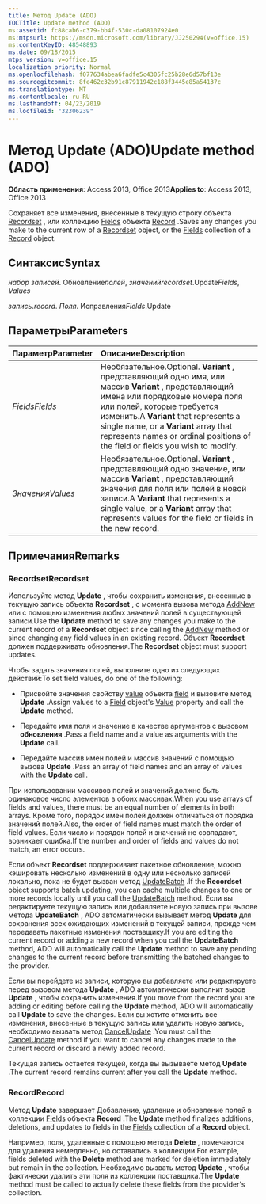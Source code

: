 ```yaml
---
title: Метод Update (ADO)
TOCTitle: Update method (ADO)
ms:assetid: fc88cab6-c379-bb4f-530c-da08107924e0
ms:mtpsurl: https://msdn.microsoft.com/library/JJ250294(v=office.15)
ms:contentKeyID: 48548893
ms.date: 09/18/2015
mtps_version: v=office.15
localization_priority: Normal
ms.openlocfilehash: f077634abea6fadfe5c4305fc25b28e6d57bf13e
ms.sourcegitcommit: 8fe462c32b91c87911942c188f3445e85a54137c
ms.translationtype: MT
ms.contentlocale: ru-RU
ms.lasthandoff: 04/23/2019
ms.locfileid: "32306239"
---
```

# <a name="update-method-ado"></a><span data-ttu-id="48461-102">Метод Update (ADO)</span><span class="sxs-lookup"><span data-stu-id="48461-102">Update method (ADO)</span></span>

<span data-ttu-id="48461-103">**Область применения**: Access 2013, Office 2013</span><span class="sxs-lookup"><span data-stu-id="48461-103">**Applies to**: Access 2013, Office 2013</span></span>

<span data-ttu-id="48461-104">Сохраняет все изменения, внесенные в текущую строку объекта [Recordset](recordset-object-ado.md) , или коллекцию [Fields](fields-collection-ado.md) объекта [Record](record-object-ado.md) .</span><span class="sxs-lookup"><span data-stu-id="48461-104">Saves any changes you make to the current row of a [Recordset](recordset-object-ado.md) object, or the [Fields](fields-collection-ado.md) collection of a [Record](record-object-ado.md) object.</span></span>

## <a name="syntax"></a><span data-ttu-id="48461-105">Синтаксис</span><span class="sxs-lookup"><span data-stu-id="48461-105">Syntax</span></span>

<span data-ttu-id="48461-106">*набор записей*. Обновление*полей*, *значений*</span><span class="sxs-lookup"><span data-stu-id="48461-106">*recordset*.Update*Fields*, *Values*</span></span>

<span data-ttu-id="48461-107">*запись*.</span><span class="sxs-lookup"><span data-stu-id="48461-107">*record*.</span></span> <span data-ttu-id="48461-108">*Поля*. Исправления</span><span class="sxs-lookup"><span data-stu-id="48461-108">*Fields*.Update</span></span>

## <a name="parameters"></a><span data-ttu-id="48461-109">Параметры</span><span class="sxs-lookup"><span data-stu-id="48461-109">Parameters</span></span>

|<span data-ttu-id="48461-110">Параметр</span><span class="sxs-lookup"><span data-stu-id="48461-110">Parameter</span></span>|<span data-ttu-id="48461-111">Описание</span><span class="sxs-lookup"><span data-stu-id="48461-111">Description</span></span>|
|:--------|:----------|
|<span data-ttu-id="48461-112">*Fields*</span><span class="sxs-lookup"><span data-stu-id="48461-112">*Fields*</span></span> |<span data-ttu-id="48461-113">Необязательное.</span><span class="sxs-lookup"><span data-stu-id="48461-113">Optional.</span></span> <span data-ttu-id="48461-114">**Variant** , представляющий одно имя, или массив **Variant** , представляющий имена или порядковые номера поля или полей, которые требуется изменить.</span><span class="sxs-lookup"><span data-stu-id="48461-114">A **Variant** that represents a single name, or a **Variant** array that represents names or ordinal positions of the field or fields you wish to modify.</span></span>|
|<span data-ttu-id="48461-115">*Значения*</span><span class="sxs-lookup"><span data-stu-id="48461-115">*Values*</span></span> |<span data-ttu-id="48461-116">Необязательное.</span><span class="sxs-lookup"><span data-stu-id="48461-116">Optional.</span></span> <span data-ttu-id="48461-117">**Variant** , представляющий одно значение, или массив **Variant** , представляющий значения для поля или полей в новой записи.</span><span class="sxs-lookup"><span data-stu-id="48461-117">A **Variant** that represents a single value, or a **Variant** array that represents values for the field or fields in the new record.</span></span>|

## <a name="remarks"></a><span data-ttu-id="48461-118">Примечания</span><span class="sxs-lookup"><span data-stu-id="48461-118">Remarks</span></span>

### <a name="recordset"></a><span data-ttu-id="48461-119">Recordset</span><span class="sxs-lookup"><span data-stu-id="48461-119">Recordset</span></span>

<span data-ttu-id="48461-120">Используйте метод **Update** , чтобы сохранить изменения, внесенные в текущую запись объекта **Recordset** , с момента вызова метода [AddNew](addnew-method-ado.md) или с помощью изменения любых значений полей в существующей записи.</span><span class="sxs-lookup"><span data-stu-id="48461-120">Use the **Update** method to save any changes you make to the current record of a **Recordset** object since calling the [AddNew](addnew-method-ado.md) method or since changing any field values in an existing record.</span></span> <span data-ttu-id="48461-121">Объект **Recordset** должен поддерживать обновления.</span><span class="sxs-lookup"><span data-stu-id="48461-121">The **Recordset** object must support updates.</span></span>

<span data-ttu-id="48461-122">Чтобы задать значения полей, выполните одно из следующих действий:</span><span class="sxs-lookup"><span data-stu-id="48461-122">To set field values, do one of the following:</span></span>

- <span data-ttu-id="48461-123">Присвойте значения свойству [value](value-property-ado.md) объекта [field](field-object-ado.md) и вызовите метод **Update** .</span><span class="sxs-lookup"><span data-stu-id="48461-123">Assign values to a [Field](field-object-ado.md) object's [Value](value-property-ado.md) property and call the **Update** method.</span></span>

- <span data-ttu-id="48461-124">Передайте имя поля и значение в качестве аргументов с вызовом **обновления** .</span><span class="sxs-lookup"><span data-stu-id="48461-124">Pass a field name and a value as arguments with the **Update** call.</span></span>

- <span data-ttu-id="48461-125">Передайте массив имен полей и массив значений с помощью вызова **Update** .</span><span class="sxs-lookup"><span data-stu-id="48461-125">Pass an array of field names and an array of values with the **Update** call.</span></span>

<span data-ttu-id="48461-126">При использовании массивов полей и значений должно быть одинаковое число элементов в обоих массивах.</span><span class="sxs-lookup"><span data-stu-id="48461-126">When you use arrays of fields and values, there must be an equal number of elements in both arrays.</span></span> <span data-ttu-id="48461-127">Кроме того, порядок имен полей должен отличаться от порядка значений полей.</span><span class="sxs-lookup"><span data-stu-id="48461-127">Also, the order of field names must match the order of field values.</span></span> <span data-ttu-id="48461-128">Если число и порядок полей и значений не совпадают, возникает ошибка.</span><span class="sxs-lookup"><span data-stu-id="48461-128">If the number and order of fields and values do not match, an error occurs.</span></span>

<span data-ttu-id="48461-129">Если объект **Recordset** поддерживает пакетное обновление, можно кэшировать несколько изменений в одну или несколько записей локально, пока не будет вызван метод [UpdateBatch](updatebatch-method-ado.md) .</span><span class="sxs-lookup"><span data-stu-id="48461-129">If the **Recordset** object supports batch updating, you can cache multiple changes to one or more records locally until you call the [UpdateBatch](updatebatch-method-ado.md) method.</span></span> <span data-ttu-id="48461-130">Если вы редактируете текущую запись или добавляете новую запись при вызове метода **UpdateBatch** , ADO автоматически вызывает метод **Update** для сохранения всех ожидающих изменений в текущей записи, прежде чем передавать пакетные изменения поставщику.</span><span class="sxs-lookup"><span data-stu-id="48461-130">If you are editing the current record or adding a new record when you call the **UpdateBatch** method, ADO will automatically call the **Update** method to save any pending changes to the current record before transmitting the batched changes to the provider.</span></span>

<span data-ttu-id="48461-131">Если вы перейдете из записи, которую вы добавляете или редактируете перед вызовом метода **Update** , ADO автоматически выполнит вызов **Update** , чтобы сохранить изменения.</span><span class="sxs-lookup"><span data-stu-id="48461-131">If you move from the record you are adding or editing before calling the **Update** method, ADO will automatically call **Update** to save the changes.</span></span> <span data-ttu-id="48461-132">Если вы хотите отменить все изменения, внесенные в текущую запись или удалить новую запись, необходимо вызвать метод [CancelUpdate](cancelupdate-method-ado.md) .</span><span class="sxs-lookup"><span data-stu-id="48461-132">You must call the [CancelUpdate](cancelupdate-method-ado.md) method if you want to cancel any changes made to the current record or discard a newly added record.</span></span>

<span data-ttu-id="48461-133">Текущая запись остается текущей, когда вы вызываете метод **Update** .</span><span class="sxs-lookup"><span data-stu-id="48461-133">The current record remains current after you call the **Update** method.</span></span>

### <a name="record"></a><span data-ttu-id="48461-134">Record</span><span class="sxs-lookup"><span data-stu-id="48461-134">Record</span></span>

<span data-ttu-id="48461-135">Метод **Update** завершает Добавление, удаление и обновление полей в коллекции [Fields](fields-collection-ado.md) объекта **Record** .</span><span class="sxs-lookup"><span data-stu-id="48461-135">The **Update** method finalizes additions, deletions, and updates to fields in the [Fields](fields-collection-ado.md) collection of a **Record** object.</span></span>

<span data-ttu-id="48461-136">Например, поля, удаленные с помощью метода **Delete** , помечаются для удаления немедленно, но оставались в коллекции.</span><span class="sxs-lookup"><span data-stu-id="48461-136">For example, fields deleted with the **Delete** method are marked for deletion immediately but remain in the collection.</span></span> <span data-ttu-id="48461-137">Необходимо вызвать метод **Update** , чтобы фактически удалить эти поля из коллекции поставщика.</span><span class="sxs-lookup"><span data-stu-id="48461-137">The **Update** method must be called to actually delete these fields from the provider's collection.</span></span>


